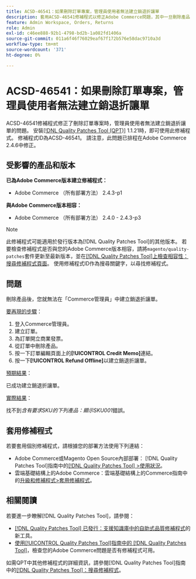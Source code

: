 ```yaml
---
title: ACSD-46541：如果刪除訂單專案，管理員使用者無法建立銷退折讓單
description: 套用ACSD-46541修補程式以修正Adobe Commerce問題，其中一旦刪除產品，您就無法在Adobe Commerce管理員中建立銷退折讓單。
feature: Admin Workspace, Orders, Returns
role: Admin
exl-id: c46ee888-92b1-4798-bd2b-1a082fd1406a
source-git-commit: 011a6f46f76029eaf67f172b576e58dac9710a3d
workflow-type: tm+mt
source-wordcount: '371'
ht-degree: 0%

---
```


# ACSD-46541：如果刪除訂單專案，管理員使用者無法建立銷退折讓單

ACSD-46541修補程式修正了刪除訂單專案時，管理員使用者無法建立銷退折讓單的問題。 安裝[[!DNL Quality Patches Tool (QPT)]](https://experienceleague.adobe.com/zh-hant/docs/commerce-operations/tools/quality-patches-tool/quality-patches-tool-to-self-serve-quality-patches) 1.1.21時，即可使用此修補程式。 修補程式ID為ACSD-46541。 請注意，此問題已排程在Adobe Commerce 2.4.6中修正。

## 受影響的產品和版本

**已為Adobe Commerce版本建立修補程式：**

* Adobe Commerce （所有部署方法） 2.4.3-p1

**與Adobe Commerce版本相容：**

* Adobe Commerce （所有部署方法） 2.4.0 - 2.4.3-p3

>[!NOTE]
>
>此修補程式可能適用於發行版本為[!DNL Quality Patches Tool]的其他版本。 若要檢查修補程式是否與您的Adobe Commerce版本相容，請將`magento/quality-patches`套件更新至最新版本，並在[[!DNL Quality Patches Tool]上檢查相容性：搜尋修補程式頁面](https://experienceleague.adobe.com/tools/commerce-quality-patches/index.html?lang=zh-Hant)。 使用修補程式ID作為搜尋關鍵字，以尋找修補程式。

## 問題

刪除產品後，您就無法在「Commerce管理員」中建立銷退折讓單。

<u>要再現的步驟</u>：

1. 登入Commerce管理員。
1. 建立訂單。
1. 為訂單開立商業發票。
1. 從訂單中刪除產品。
1. 按一下訂單編輯頁面上的&#x200B;**[!UICONTROL Credit Memo]**&#x200B;連結。
1. 按一下&#x200B;**[!UICONTROL Refund Offline]**&#x200B;以建立銷退折讓單。

<u>預期結果</u>：

已成功建立銷退折讓單。

<u>實際結果</u>：

找不到&#x200B;_含有要求SKU的下列產品：顯示SKU001_&#x200B;錯誤。

## 套用修補程式

若要套用個別修補程式，請根據您的部署方法使用下列連結：

* Adobe Commerce或Magento Open Source內部部署： [!DNL Quality Patches Tool]指南中的[[!DNL Quality Patches Tool] >使用狀況](/help/tools/quality-patches-tool/usage.md)。
* 雲端基礎結構上的Adobe Commerce：雲端基礎結構上的Commerce指南中的[升級和修補程式>套用修補程式](https://experienceleague.adobe.com/docs/commerce-cloud-service/user-guide/develop/upgrade/apply-patches.html?lang=zh-Hant)。

## 相關閱讀

若要進一步瞭解[!DNL Quality Patches Tool]，請參閱：

* [[!DNL Quality Patches Tool] 已發行：支援知識庫中的自助式品質修補程式](https://experienceleague.adobe.com/zh-hant/docs/commerce-operations/tools/quality-patches-tool/quality-patches-tool-to-self-serve-quality-patches)的新工具。
* [使用[!UICONTROL Quality Patches Tool]指南中的 [!DNL Quality Patches Tool]](/help/tools/quality-patches-tool/patches-available-in-qpt/check-patch-for-magento-issue-with-magento-quality-patches.md)，檢查您的Adobe Commerce問題是否有修補程式可用。


如需QPT中其他修補程式的詳細資訊，請參閱[!DNL Quality Patches Tool]指南中的[[!DNL Quality Patches Tool]：搜尋修補程式](https://experienceleague.adobe.com/tools/commerce-quality-patches/index.html?lang=zh-Hant)。
